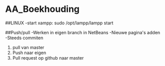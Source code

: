 # AA_Boekhouding

##LINUX
  -start xampp: sudo /opt/lampp/lampp start
  
##Push/pull
  -Werken in eigen branch in NetBeans
  -Nieuwe pagina's adden
  -Steeds commiten 
  
  1) pull van master
  2) Push naar eigen
  3) Pull request op github naar master
  
